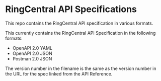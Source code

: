 # RingCentral API Specifications

This repo contains the RingCentral API specification in various formats.

This currently contains the RingCentral API Specification in the following formats:

* OpenAPI 2.0 YAML
* OpenAPI 2.0 JSON
* Postman 2.0 JSON

The version number in the filename is the same as the version number in the URL for the spec linked from the API Reference.
